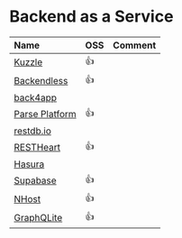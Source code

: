 ---
---

# Backend as a Service

| Name                                                    | OSS        | Comment |
| :------------------------------------------------------ | :--------- | :------ |
| [Kuzzle](https://kuzzle.io/)                            | :thumbsup: |         |
| [Backendless](https://backendless.com/)                 | :thumbsup: |         |
| [back4app](https://www.back4app.com/)                   |            |         |
| [Parse Platform](https://parseplatform.org/)            | :thumbsup: |         |
| [restdb.io](https://restdb.io/)                         |            |         |
| [RESTHeart](https://restheart.org/)                     | :thumbsup: |         |
| [Hasura](https://hasura.io/)                            |            |         |
| [Supabase](https://supabase.com/)                       | :thumbsup: |         |
| [NHost](https://nhost.io/)                              | :thumbsup: |         |
| [GraphQLite](https://github.com/relatedcode/GraphQLite) | :thumbsup: |         |
